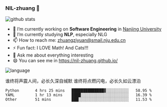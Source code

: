 ### NIL-zhuang 👋

<!--
**NIL-zhuang/NIL-zhuang** is a ✨ _special_ ✨ repository because its `README.md` (this file) appears on your GitHub profile.

Here are some ideas to get you started:

- 🔭 I’m currently working on ...
- 🌱 I’m currently learning ...
- 👯 I’m looking to collaborate on ...
- 🤔 I’m looking for help with ...
- 💬 Ask me about ...
- 📫 How to reach me: ...
- 😄 Pronouns: ...
- ⚡ Fun fact: ...
-->

![github stats](https://github-readme-stats.vercel.app/api?username=NIL-zhuang&show_icons=true&theme=dracular)

- 🔭 I’m currently working on **Software Engineering** in [Nanjing University](https://www.nju.edu.cn/)
- 🌱 I’m currently studying **NLP**, especially NLG
- 📫 How to reach me: zhuangziyuan@smail.nju.edu.cn
- ⚡ Fun fact: I LOVE Math! And Cats!!!
- 💬 Ask me about everything interesting
- 😄 You can see me in https://nil-zhuang.github.io/

![language](https://github-readme-stats.vercel.app/api/top-langs/?username=NIL-zhuang&hide=html,tex&layout=compact&theme=dark)

谁终将声震人间，必长久深自缄默
谁终将点燃闪电，必长久如云漂泊

<!--START_SECTION:waka-->

```text
Python       4 hrs 25 mins   ██████████████▓░░░░░░░░░░   58.95 %
YAML         1 hr 13 mins    ████░░░░░░░░░░░░░░░░░░░░░   16.39 %
Other        51 mins         ███░░░░░░░░░░░░░░░░░░░░░░   11.53 %
```

<!--END_SECTION:waka-->
